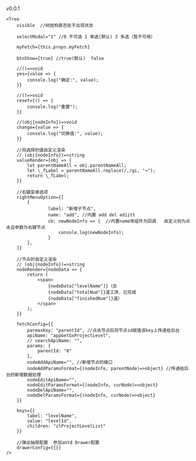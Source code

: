 v0.0.1
 
    <Tree
        visible  //树结构是否处于出现状态

        selectModal="1" //0 不可选 1 单选(默认) 2 多选（暂不可用）

        myFetch={this.props.myFetch}

        btnShow={true} //true(默认)  false

        //()=>void
        yes={value => {
            console.log("确定:", value);
        }}

        //()=>void
        reset={() => {
            console.log("重置");
        }}

        //(obj{nodeInfo})=>void
        change={value => {
            console.log("切换值:", value);
        }}

        //将选择的值自定义渲染
        // (obj{nodeInfo})=>string
        valueRender={obj => {
            let parentNameAll = obj.parentNameAll;
            let \_fLabel = parentNameAll.replace(/,/gi, "→");
            return \_fLabel;
        }}

        //右键菜单选项
        rightMenuOption={[
            {
                    label: "新增子节点",
                    name: "add", //内置 add del ediitt
                    cb: newNodeInfo => {  //内置name改组件为回调   自定义则为点击且参数为右键节点
                        console.log(newNodeInfo);
                    }
            },
        ]}

        //节点的自定义渲染
        // (obj{nodeInfo})=>string
        nodeRender={nodeData => {
            return (
                <span>
                    {nodeData["levelName"]}（总
                    {nodeData["totalNum"]}道工序，已完成
                    {nodeData["finishedNum"]}道）
                </span>
            );
        }}

        fetchConfig={{
            parmasKey: "parentId", //点击节点后将节点id赋值该key上传递给后台
            apiName: "appGetGxProjectLevel",
            // searchApiName: "",
            params: {
                parentId: "0"
            },
            nodeAddApiName="", //新增节点的接口
            nodeAddParamsFormat={(nodeInfo, parentNode)=>object} //传递给后台的新增数据处理
            nodeEditApiName="",
            nodeEditParamsFormat={(nodeInfo, curNode)=>object}
            nodeDelApiName="",
            nodeDelParamsFormat={(nodeInfo, curNode)=>object}
        }}

        keys={{
            label: "levelName",
            value: "levelId",
            children: "zlProjectLevelList"
        }}

        //弹出抽屉配置  参加antd Drawer配置
        drawerConfig={{}}
    />
